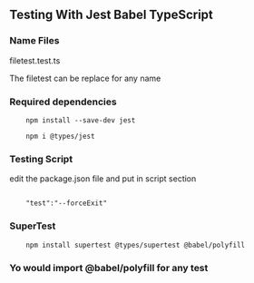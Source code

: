 ## Testing With Jest Babel TypeScript


### Name Files

filetest.test.ts 

The filetest can be replace for any name

### Required dependencies

~~~
    npm install --save-dev jest

    npm i @types/jest
~~~

### Testing Script

edit the package.json file and put in script section

~~~

    "test":"--forceExit"

~~~


### SuperTest

~~~
    npm install supertest @types/supertest @babel/polyfill
~~~

### Yo would import @babel/polyfill for any test